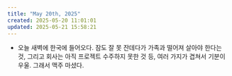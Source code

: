 ```yaml
---
title: "May 20th, 2025"
created: 2025-05-20 11:01:01
updated: 2025-05-21 15:58:21
---
```

  * 오늘 새벽에 한국에 들어오다. 잠도 잘 못 잔데다가 가족과 떨어져 살아야 한다는 것, 그리고 회사는 아직 프로젝트 수주하지 못한 것 등, 여러 가지가 겹쳐서 기분이 우울. 그래서 맥주 마셨다.